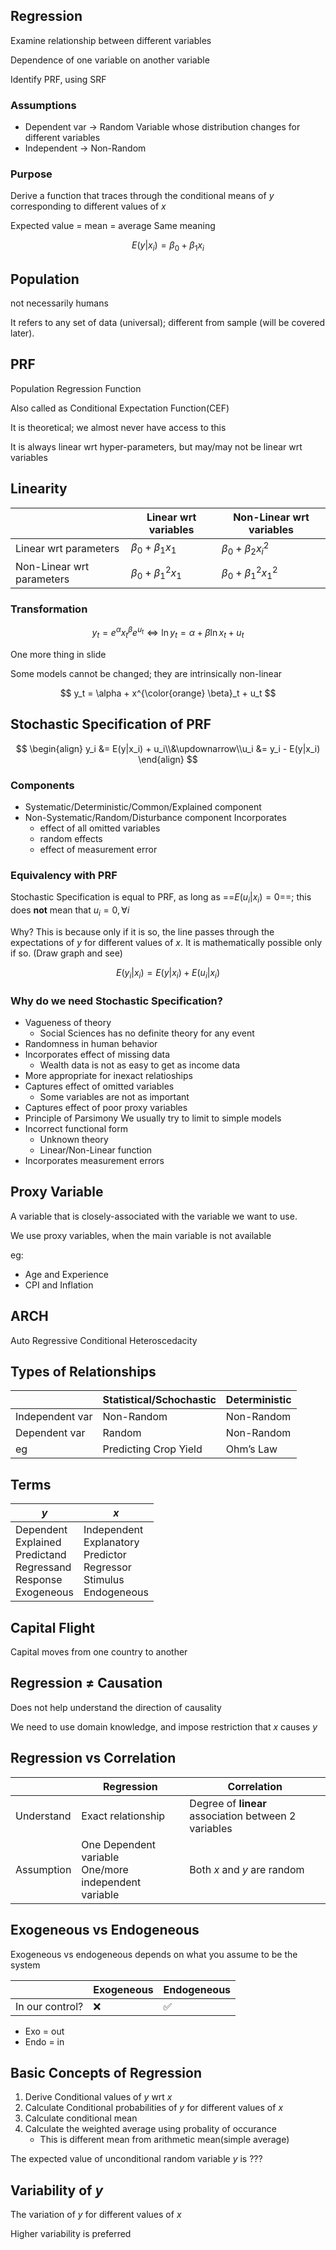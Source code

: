 ## Regression

Examine relationship between different variables

Dependence of one variable on another variable

Identify PRF, using SRF

### Assumptions

- Dependent var $\to$ Random
  Variable whose distribution changes for different variables
- Independent $\to$ Non-Random

### Purpose

Derive a function that traces through the conditional means of $y$ corresponding to different values of $x$

Expected value = mean = average
Same meaning

$$
E(y|x_i)
= \beta_0 + \beta_1 x_i
$$

## Population

not necessarily humans

It refers to any set of data (universal); different from sample (will be covered later).

## PRF

Population Regression Function

Also called as Conditional Expectation Function(CEF)

It is theoretical; we almost never have access to this

It is always linear wrt hyper-parameters, but may/may not be linear wrt variables

## Linearity

|                           | Linear wrt variables        | Non-Linear wrt variables        |
| ------------------------- | --------------------------- | ------------------------------- |
| Linear wrt parameters     | $\beta_0 + \beta_1 x_1$     | $\beta_0 + \beta_2 {x_i}^2$     |
| Non-Linear wrt parameters | $\beta_0 + {\beta_1}^2 x_1$ | $\beta_0 + {\beta_1}^2 {x_1}^2$ |

### Transformation

$$
y_t = e^\alpha x^\beta_t e^{u_t} \iff \ln y_t = \alpha + \beta \ln x_t + u_t
$$

One more thing in slide

Some models cannot be changed;  they are intrinsically non-linear

$$
y_t = \alpha + x^{\color{orange} \beta}_t + u_t
$$

## Stochastic Specification of PRF

$$
\begin{align}
y_i &= E(y|x_i) + u_i\\&\updownarrow\\u_i &= y_i - E(y|x_i)
\end{align}
$$

### Components

- Systematic/Deterministic/Common/Explained component
- Non-Systematic/Random/Disturbance component
  Incorporates
    - effect of all omitted variables
    - random effects
    - effect of measurement error

### Equivalency with PRF

Stochastic Specification is equal to PRF, as long as ==$E(u_i|x_i) = 0$==; this does **not** mean that $u_i = 0 , \forall i$

Why? This is because only if it is so, the line passes through the expectations of $y$ for different values of $x$. It is mathematically possible only if so. (Draw graph and see)

$$
E(y_i | x_i) = E(y|x_i) + E(u_i|x_i)
$$

### Why do we need Stochastic Specification?

- Vagueness of theory
    - Social Sciences has no definite theory for any event
- Randomness in human behavior
- Incorporates effect of missing data
    - Wealth data is not as easy to get as income data
- More appropriate for inexact relatioships
- Captures effect of omitted variables
    - Some variables are not as important
- Captures effect of poor proxy variables
- Principle of Parsimony
  We usually try to limit to simple models
- Incorrect functional form
    - Unknown theory
    - Linear/Non-Linear function
- Incorporates measurement errors

## Proxy Variable

A variable that is closely-associated with the variable we want to use.

We use proxy variables, when the main variable is not available

eg:

- Age and Experience
- CPI and Inflation

## ARCH

Auto Regressive Conditional Heteroscedacity

## Types of Relationships

|                 | Statistical/Schochastic | Deterministic |
| --------------- | ----------------------- | ------------- |
| Independent var | Non-Random              | Non-Random    |
| Dependent var   | Random                  | Non-Random    |
| eg              | Predicting Crop Yield   | Ohm’s Law     |

## Terms

| $y$                                                          | $x$                                                          |
| ------------------------------------------------------------ | ------------------------------------------------------------ |
| Dependent<br />Explained<br />Predictand<br />Regressand<br />Response<br />Exogeneous | Independent<br />Explanatory<br />Predictor<br />Regressor<br />Stimulus<br />Endogeneous |

## Capital Flight

Capital moves from one country to another

## Regression $\ne$ Causation

Does not help understand the direction of causality

We need to use domain knowledge, and impose restriction that $x$ causes $y$

## Regression vs Correlation

|            | Regression                                                | Correlation                                          |
| ---------- | --------------------------------------------------------- | ---------------------------------------------------- |
| Understand | Exact relationship                                        | Degree of **linear** association between 2 variables |
| Assumption | One Dependent variable<br />One/more independent variable | Both $x$ and $y$ are random                          |

## Exogeneous vs Endogeneous

Exogeneous vs endogeneous depends on what you assume to be the system

|                 | Exogeneous | Endogeneous |
| --------------- | ---------- | ----------- |
| In our control? | ❌          | ✅           |

- Exo = out
- Endo = in

## Basic Concepts of Regression

1. Derive Conditional values of $y$ wrt $x$
2. Calculate Conditional probabilities of $y$ for different values of $x$
3. Calculate conditional mean
4. Calculate the weighted average using probality of occurance
     - This is different mean from arithmetic mean(simple average)

The expected value of unconditional random variable $y$ is ???

## Variability of $y$

The variation of $y$ for different values of $x$

Higher variability is preferred
